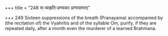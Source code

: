 +++
title = "248 स-व्याहृति-प्रणवकाः प्राणायामास्"

+++
249	Sixteen suppressions of the breath (Pranayama) accompanied by (the recitation of) the Vyahritis and of the syllable Om, purify, if they are repeated daily, after a month even the murderer of a learned Brahmana.